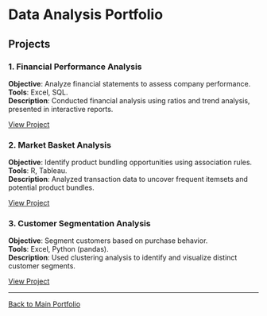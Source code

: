 # Data Analysis Portfolio

## Projects

### 1. Financial Performance Analysis
**Objective**: Analyze financial statements to assess company performance.  
**Tools**: Excel, SQL.  
**Description**: Conducted financial analysis using ratios and trend analysis, presented in interactive reports.

[View Project](#)

### 2. Market Basket Analysis
**Objective**: Identify product bundling opportunities using association rules.  
**Tools**: R, Tableau.  
**Description**: Analyzed transaction data to uncover frequent itemsets and potential product bundles.

[View Project](#)

### 3. Customer Segmentation Analysis
**Objective**: Segment customers based on purchase behavior.  
**Tools**: Excel, Python (pandas).  
**Description**: Used clustering analysis to identify and visualize distinct customer segments.

[View Project](#)

---

[Back to Main Portfolio](https://github.com/tariqve/tariqve)
